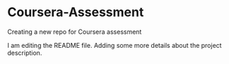 # Coursera-Assessment
Creating a new repo for Coursera assessment

I am editing the README file. Adding some more details about the project description.

